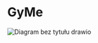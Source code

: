 # GyMe

![Diagram bez tytułu drawio](https://github.com/Igor636965736c610a/GyMe/assets/102369546/224d3a07-5d99-44e5-ba42-aec80766659e)
